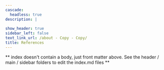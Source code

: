 ```yaml
---
cascade:
  headless: true
description: |
  
show_header: true
sidebar_left: false
text_link_url: /about - Copy - Copy/
title: References
---
```


** index doesn't contain a body, just front matter above.
See the header / main / sidebar folders to edit the index.md files **
